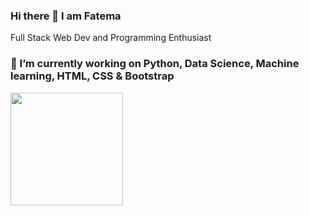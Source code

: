 ### Hi there 👋 I am Fatema 

Full Stack Web Dev and Programming Enthusiast

### 🔭 I’m currently working on Python, Data Science, Machine learning, HTML, CSS & Bootstrap 

<img height="180em" src="https://github-readme-stats.vercel.app/api?username=Fatema110&show_icons=true&hide_border=true&&count_private=true&include_all_commits=true" />




<!-- BLOG-POST-LIST:START -->
<!-- BLOG-POST-LIST:END -->


<!--
**Fatema110/Fatema110** is a ✨ _special_ ✨ repository because its `README.md` (this file) appears on your GitHub profile.
Here are some ideas to get you started:
-->



<!--
- 👯 I’m looking to collaborate on ...
- 🤔 I’m looking for help with ...
- 💬 Ask me about ...
- 📫 How to reach me: ...
- 😄 Pronouns: ...
- ⚡ Fun fact: Love Reading Books
-->
